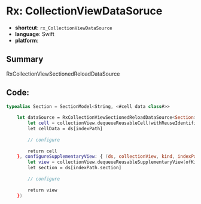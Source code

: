 # Rx: CollectionViewDataSoruce
- **shortcut**: `rx_CollectionViewDataSource`
- **language**: Swift
- **platform**: 

## Summary
RxCollectionViewSectionedReloadDataSource

## Code:
```swift
typealias Section = SectionModel<String, <#cell data class#>>
    
    let dataSource = RxCollectionViewSectionedReloadDataSource<Section>(configureCell: { (ds, collectionView, indexPath, data) -> UICollectionViewCell in
        let cell = collectionView.dequeueReusableCell(withReuseIdentifier: <#cell id#>, for: indexPath) as! <#cell class#>
        let cellData = ds[indexPath]
        
        // configure
        
        return cell
    }, configureSupplementaryView: { (ds, collectionView, kind, indexPath) -> UICollectionReusableView in
        let view = collectionView.dequeueReusableSupplementaryView(ofKind: kind, withReuseIdentifier: <#supplementary view id#>, for: indexPath) as! <#supplementary view class#>
        let section = ds[indexPath.section]
        
        // configure
        
        return view
    })
```